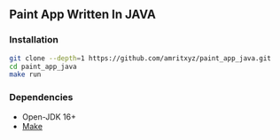 ## Paint App Written In JAVA

### Installation
```bash
git clone --depth=1 https://github.com/amritxyz/paint_app_java.git
cd paint_app_java
make run
```

### Dependencies
- Open-JDK 16+
- [Make](https://www.gnu.org/software/make/)
